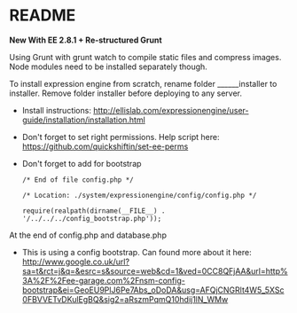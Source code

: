 # README

**New With EE 2.8.1 + Re-structured Grunt**

Using Grunt with grunt watch to compile static files and compress images. Node modules need to be installed separately though.

To install expression engine from scratch, rename folder ______installer to installer. Remove folder installer before deploying to any server.

- Install instructions:
http://ellislab.com/expressionengine/user-guide/installation/installation.html

- Don't forget to set right permissions. Help script here:
https://github.com/quickshiftin/set-ee-perms

- Don't forget to add for bootstrap

	`/* End of file config.php */`
	
	`/* Location: ./system/expressionengine/config/config.php */`
	
	`require(realpath(dirname(__FILE__) . '/../../../config_bootstrap.php'));`

At the end of config.php and database.php

- This is using a config bootstrap. Can found more about it here:
http://www.google.co.uk/url?sa=t&rct=j&q=&esrc=s&source=web&cd=1&ved=0CC8QFjAA&url=http%3A%2F%2Fee-garage.com%2Fnsm-config-bootstrap&ei=GeoEU9PlJ6Pe7Abs_oDoDA&usg=AFQjCNGRlt4W5_5XSc0FBVVETvDKulEgBQ&sig2=aRszmPqmQ10hdij1lN_WMw